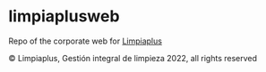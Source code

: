 # limpiaplusweb
Repo of the corporate web for [Limpiaplus](https://limpiaplus.com)

© Limpiaplus, Gestión integral de limpieza 2022, all rights reserved
